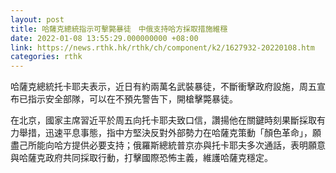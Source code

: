 ```yaml
---
layout: post
title: 哈薩克總統指示可擊斃暴徒　中俄支持哈方採取措施維穩
date: 2022-01-08 13:55:29.000000000 +08:00
link: https://news.rthk.hk/rthk/ch/component/k2/1627932-20220108.htm
categories: rthk
---
```


哈薩克總統托卡耶夫表示，近日有約兩萬名武裝暴徒，不斷衝擊政府設施，周五宣布已指示安全部隊，可以在不預先警告下，開槍擊斃暴徒。

在北京，國家主席習近平於周五向托卡耶夫致口信，讚揚他在關鍵時刻果斷採取有力舉措，迅速平息事態，指中方堅決反對外部勢力在哈薩克策動「顏色革命」，願盡己所能向哈方提供必要支持；俄羅斯總統普京亦與托卡耶夫多次通話，表明願意與哈薩克政府共同採取行動，打擊國際恐怖主義，維護哈薩克穩定。
